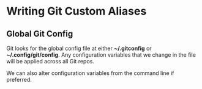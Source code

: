 # Writing Git Custom Aliases

## Global Git Config

Git looks for the global config file at either **~/.gitconfig** or **~/.config/git/config**. Any configuration variables that we change in the file will be applied across all Git repos.

We can also alter configuration variables from the command line if preferred.
